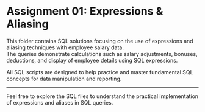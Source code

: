 # Assignment 01: Expressions & Aliasing

This folder contains SQL solutions focusing on the use of expressions and aliasing techniques with employee salary data.  
The queries demonstrate calculations such as salary adjustments, bonuses, deductions, and display of employee details using SQL expressions.

All SQL scripts are designed to help practice and master fundamental SQL concepts for data manipulation and reporting.

---

Feel free to explore the SQL files to understand the practical implementation of expressions and aliases in SQL queries.
